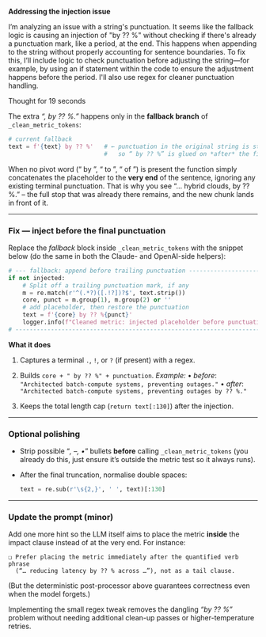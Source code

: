 **Addressing the injection issue**

I’m analyzing an issue with a string's punctuation. It seems like the fallback logic is causing an injection of "by ?? %" without checking if there's already a punctuation mark, like a period, at the end. This happens when appending to the string without properly accounting for sentence boundaries. To fix this, I’ll include logic to check punctuation before adjusting the string—for example, by using an if statement within the code to ensure the adjustment happens before the period. I'll also use regex for cleaner punctuation handling.


Thought for 19 seconds


The extra *“, by ?? %.”* happens only in the **fallback branch** of `_clean_metric_tokens`:

```python
# current fallback
text = f'{text} by ?? %'   # ← punctuation in the original string is still there,
                           #   so “ by ?? %” is glued on *after* the final period
```

When no pivot word (“ by ”, “ to ”, “ of ”) is present the function simply
concatenates the placeholder to the **very end** of the sentence, ignoring any
existing terminal punctuation.
That is why you see “… hybrid clouds, by ?? %.” – the full stop that was
already there remains, and the new chunk lands in front of it.

---

### Fix — inject **before** the final punctuation

Replace the *fallback* block inside `_clean_metric_tokens` with the snippet
below (do the same in both the Claude- and OpenAI-side helpers):

```python
# --- fallback: append before trailing punctuation ------------------------
if not injected:
    # Split off a trailing punctuation mark, if any
    m = re.match(r'^(.*?)([.!?])?$', text.strip())
    core, punct = m.group(1), m.group(2) or ''
    # add placeholder, then restore the punctuation
    text = f'{core} by ?? %{punct}'
    logger.info(f"Cleaned metric: injected placeholder before punctuation: {text}")
# ------------------------------------------------------------------------
```

**What it does**

1. Captures a terminal `.`, `!`, or `?` (if present) with a regex.

2. Builds `core + " by ?? %" + punctuation`.
   *Example:*
   • *before*: `"Architected batch-compute systems, preventing outages."`
   • *after*:  `"Architected batch-compute systems, preventing outages by ?? %."`

3. Keeps the total length cap (`return text[:130]`) after the injection.

---

### Optional polishing

* Strip possible “*, –, •*” bullets **before** calling `_clean_metric_tokens`
  (you already do this, just ensure it’s outside the metric test so it always
  runs).
* After the final truncation, normalise double spaces:

  ```python
  text = re.sub(r'\s{2,}', ' ', text)[:130]
  ```

---

### Update the prompt (minor)

Add one more hint so the LLM itself aims to place the metric **inside** the
impact clause instead of at the very end. For instance:

```
❏ Prefer placing the metric immediately after the quantified verb phrase
  (“… reducing latency by ?? % across …”), not as a tail clause.
```

(But the deterministic post-processor above guarantees correctness even when
the model forgets.)

Implementing the small regex tweak removes the dangling *“by ?? %”* problem
without needing additional clean-up passes or higher-temperature retries.
